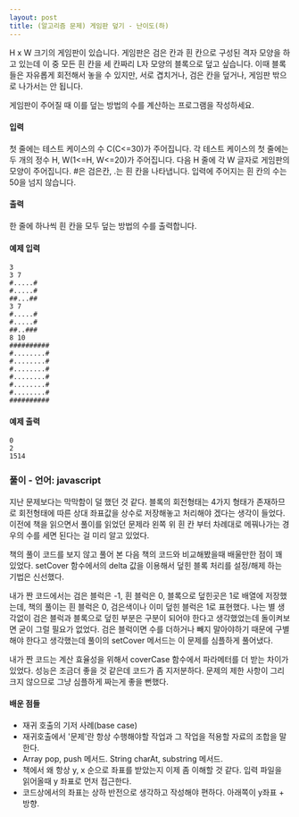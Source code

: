 ```yaml
---
layout: post
title: (알고리즘 문제) 게임판 덮기 - 난이도(하)
---
```


H x W 크기의 게임판이 있습니다. 게임판은 검은 칸과 흰 칸으로 구성된 격자 모양을 하고 있는데 이 중 모든 흰 칸을 세 칸짜리 L자 모양의 블록으로 덮고 싶습니다. 이때 블록들은 자유롭게 회전해서 놓을 수 있지만, 서로 겹치거나, 검은 칸을 덮거나, 게임판 밖으로 나가서는 안 됩니다.

게임판이 주어질 때 이를 덮는 방법의 수를 계산하는 프로그램을 작성하세요.

#### 입력
첫 줄에는 테스트 케이스의 수 C(C<=30)가 주어집니다. 각 테스트 케이스의 첫 줄에는 두 개의 정수 H, W(1<=H, W<=20)가 주어집니다. 다음 H 줄에 각 W 글자로 게임판의 모양이 주어집니다. #은 검은칸, .는 흰 칸을 나타냅니다. 입력에 주어지는 흰 칸의 수는 50을 넘지 않습니다.

#### 출력
한 줄에 하나씩 흰 칸을 모두 덮는 방법의 수를 출력합니다.

#### 예제 입력
```
3
3 7
#.....#
#.....#
##...##
3 7
#.....#
#.....#
##..###
8 10
##########
#........#
#........#
#........#
#........#
#........#
#........#
##########
```

#### 예제 출력
```
0
2
1514
```

### 풀이 - 언어: javascript
지난 문제보다는 막막함이 덜 했던 것 같다. 블록의 회전형태는 4가지 형태가 존재하므로 회전형태에 따른 상대 좌표값을 상수로 저장해놓고 처리해야 겠다는 생각이 들었다. 이전에 책을 읽으면서 풀이를 읽었던 문제라 왼쪽 위 흰 칸 부터 차례대로 메꿔나가는 경우의 수를 세면 된다는 걸 미리 알고 있었다.

책의 풀이 코드를 보지 않고 풀어 본 다음 책의 코드와 비교해봤을때 배울만한 점이 꽤 있었다. setCover 함수에서의 delta 값을 이용해서 덮힌 블록 처리를 설정/해제 하는 기법은 신선했다.

내가 짠 코드에서는 검은 블럭은 -1, 흰 블럭은 0, 블록으로 덮힌곳은 1로 배열에 저장했는데, 책의 풀이는 흰 블럭은 0, 검은색이나 이미 덮힌 블럭은 1로 표현했다. 나는 별 생각없이 검은 블럭과 블록으로 덮힌 부분은 구분이 되어야 한다고 생각했었는데 돌이켜보면 굳이 그럴 필요가 없었다. 검은 블럭이면 수를 더하거나 빼지 말아야하기 때문에 구별해야 한다고 생각했는데 풀이의 setCover 메서드는 이 문제를 심플하게 풀어냈다.

내가 짠 코드는 계산 효율성을 위해서 coverCase 함수에서 파라메터를 더 받는 차이가 있었다. 성능은 조금더 좋을 것 같은데 코드가 좀 지저분하다. 문제의 제한 사항이 그리 크지 않으므로 그냥 심플하게 짜는게 좋을 뻔했다.

#### 배운 점들
- 재귀 호출의 기저 사례(base case)
- 재귀호출에서 '문제'란 항상 수행해야할 작업과 그 작업을 적용할 자료의 조합을 말한다.
- Array pop, push 메서드. String charAt, substring 메서드.
- 책에서 왜 항상 y, x 순으로 좌표를 받았는지 이제 좀 이해할 것 같다. 입력 파일을 읽어올때 y 좌표로 먼저 접근한다.
- 코드상에서의 좌표는 상하 반전으로 생각하고 작성해야 편하다. 아래쪽이 y좌표 + 방향.
